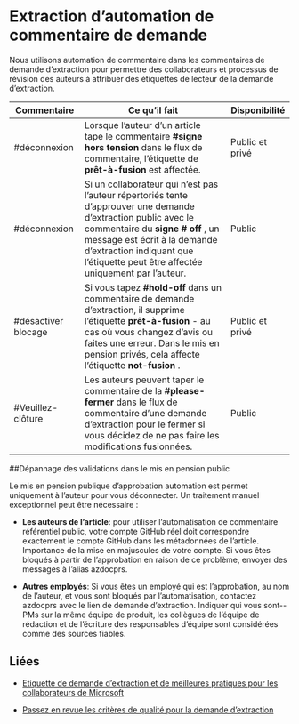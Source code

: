 # <a name="pull-request-comment-automation"></a>Extraction d’automation de commentaire de demande

Nous utilisons automation de commentaire dans les commentaires de demande d’extraction pour permettre des collaborateurs et processus de révision des auteurs à attribuer des étiquettes de lecteur de la demande d’extraction.

| Commentaire | Ce qu’il fait | Disponibilité|
| -------- |-------------|-------------|
|#déconnexion | Lorsque l’auteur d’un article tape le commentaire **#signe hors tension** dans le flux de commentaire, l’étiquette de **prêt-à-fusion** est affectée. | Public et privé|
|#déconnexion | Si un collaborateur qui n’est pas l’auteur répertoriés tente d’approuver une demande d’extraction public avec le commentaire du **signe # off** , un message est écrit à la demande d’extraction indiquant que l’étiquette peut être affectée uniquement par l’auteur. | Public |
|#désactiver blocage | Si vous tapez **#hold-off** dans un commentaire de demande d’extraction, il supprime l’étiquette **prêt-à-fusion** - au cas où vous changez d’avis ou faites une erreur. Dans le mis en pension privés, cela affecte l’étiquette **not-fusion** . | Public et privé |
| #Veuillez-clôture | Les auteurs peuvent taper le commentaire de la **#please-fermer** dans le flux de commentaire d’une demande d’extraction pour le fermer si vous décidez de ne pas faire les modifications fusionnées. | Public |

##<a name="troubleshooting-sign-offs-in-the-public-repo"></a>Dépannage des validations dans le mis en pension public

Le mis en pension publique d’approbation automation est permet uniquement à l’auteur pour vous déconnecter. Un traitement manuel exceptionnel peut être nécessaire :

- **Les auteurs de l’article**: pour utiliser l’automatisation de commentaire référentiel public, votre compte GitHub réel doit correspondre exactement le compte GitHub dans les métadonnées de l’article. Importance de la mise en majuscules de votre compte. Si vous êtes bloqués à partir de l’approbation en raison de ce problème, envoyer des messages à l’alias azdocprs.

- **Autres employés**: Si vous êtes un employé qui est l’approbation, au nom de l’auteur, et vous sont bloqués par l’automatisation, contactez azdocprs avec le lien de demande d’extraction. Indiquer qui vous sont--PMs sur la même équipe de produit, les collègues de l’équipe de rédaction et de l’écriture des responsables d’équipe sont considérées comme des sources fiables.



## <a name="related"></a>Liées

- [Etiquette de demande d’extraction et de meilleures pratiques pour les collaborateurs de Microsoft](contributor-guide-pull-request-etiquette.md)

- [Passez en revue les critères de qualité pour la demande d’extraction](contributor-guide-pr-criteria.md)
